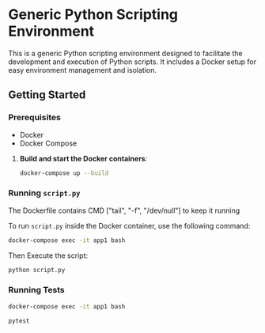 # Generic Python Scripting Environment

This is a generic Python scripting environment designed to facilitate the development and execution of Python scripts. It includes a Docker setup for easy environment management and isolation.

## Getting Started

### Prerequisites

- Docker
- Docker Compose

1. **Build and start the Docker containers**:
    ```sh
    docker-compose up --build
    ```

### Running `script.py`

The Dockerfile contains CMD ["tail", "-f", "/dev/null"] to keep it running


To run `script.py` inside the Docker container, use the following command:

```sh
docker-compose exec -it app1 bash
```

Then Execute the script:

```sh
python script.py
```

### Running Tests

```sh
docker-compose exec -it app1 bash
```

```sh
pytest
```